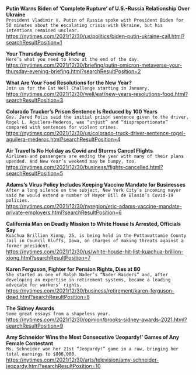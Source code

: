 **Putin Warns Biden of ‘Complete Rupture’ of U.S.-Russia Relationship Over Ukraine**\
`President Vladimir V. Putin of Russia spoke with President Biden for 50 minutes about the escalating crisis with Ukraine, but his intentions remained unclear.`\
https://nytimes.com/2021/12/30/us/politics/biden-putin-ukraine-call.html?searchResultPosition=1

**Your Thursday Evening Briefing**\
`Here’s what you need to know at the end of the day.`\
https://nytimes.com/2021/12/30/briefing/putin-omicron-metaverse-your-thursday-evening-briefing.html?searchResultPosition=2

**What Are Your Food Resolutions for the New Year?**\
`Join us for the Eat Well Challenge starting in January.`\
https://nytimes.com/2021/12/30/well/eat/new-years-resolutions-food.html?searchResultPosition=3

**Colorado Trucker’s Prison Sentence Is Reduced by 100 Years**\
`Gov. Jared Polis said the initial prison sentence given to the driver, Rogel L. Aguilera-Mederos, was “unjust” and “disproportionate” compared with sentences for violent crimes.`\
https://nytimes.com/2021/12/30/us/colorado-truck-driver-sentence-rogel-aguilera-mederos.html?searchResultPosition=4

**Air Travel Is No Holiday as Covid and Storms Cancel Flights**\
`Airlines and passengers are ending the year with many of their plans upended. And New Year’s weekend may be bumpy, too.`\
https://nytimes.com/2021/12/30/business/flights-cancelled.html?searchResultPosition=5

**Adams’s Virus Policy Includes Keeping Vaccine Mandate for Businesses**\
`After a long silence on the subject, New York City’s incoming mayor said he would extend a number of Mayor Bill de Blasio’s Covid-19 policies.`\
https://nytimes.com/2021/12/30/nyregion/eric-adams-vaccine-mandate-private-employers.html?searchResultPosition=6

**California Man on Deadly Mission to White House Is Arrested, Officials Say**\
`Kuachua Brillion Xiong, 25, is being held in the Pottawattamie County Jail in Council Bluffs, Iowa, on charges of making threats against a former president.`\
https://nytimes.com/2021/12/30/us/white-house-hit-list-kuachua-brillion-xiong.html?searchResultPosition=7

**Karen Ferguson, Fighter for Pension Rights, Dies at 80**\
`She started as one of Ralph Nader’s “Nader Raiders” and, after developing an expertise in retirement systems, became a leading advocate for workers’ rights.`\
https://nytimes.com/2021/12/30/business/retirement/karen-ferguson-dead.html?searchResultPosition=8

**The Sidney Awards**\
`Some great essays from a shapeless year.`\
https://nytimes.com/2021/12/30/opinion/brooks-sidney-awards-2021.html?searchResultPosition=9

**Amy Schneider Wins the Most Consecutive ‘Jeopardy!’ Games of Any Female Contestant**\
`Ms. Schneider won her 21st “Jeopardy!” game in a row, bringing her total earnings to $806,000.`\
https://nytimes.com/2021/12/30/arts/television/amy-schneider-jeopardy.html?searchResultPosition=10

